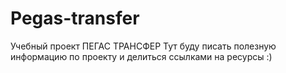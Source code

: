 # Pegas-transfer
 Учебный проект ПЕГАС ТРАНСФЕР
 Тут буду писать полезную информацию по проекту и делиться ссылками на ресурсы :)
